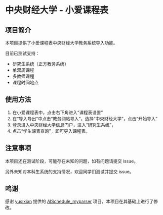# 中央财经大学 - 小爱课程表

## 项目简介

本项目提供了小爱课程表中央财经大学教务系统导入功能。

目前已测试支持：
- 研究生系统（正方教务系统）
- 单双周课程
- 多教师课程
- 课程时间地点

## 使用方法

1. 在小爱课程表中，点击右下角进入“课程表设置”
2. 在“导入导出”中点击“教务网站导入”，选择“中央财经大学”，点击“开始导入”
3. 登录进入中央财经大学信息门户，进入“研究生系统”，
4. 点击“学生课表查询”，即可导入课程表。

## 注意事项

本项目还在测试阶段，可能存在未知的问题，如有问题请提交 issue。

另外未知对本科生系统的支持情况，欢迎同学们测试并提交 issue。

## 鸣谢

感谢 [yusixian](https://github.com/yusixian) 提供的 [AISchedule_myparser](https://github.com/yusixian/AISchedule_myparser) 项目，本项目在其基础上进行了修改。
